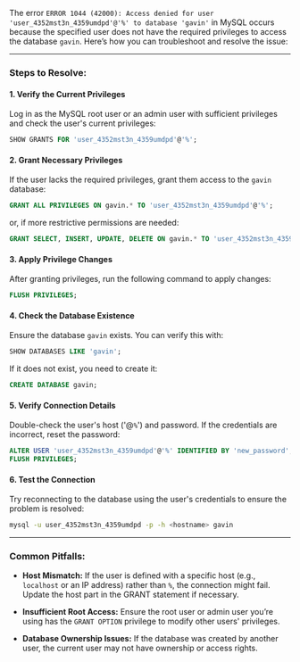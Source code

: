 

The error `ERROR 1044 (42000): Access denied for user 'user_4352mst3n_4359umdpd'@'%' to database 'gavin'` in MySQL occurs because the specified user does not have the required privileges to access the database `gavin`. Here’s how you can troubleshoot and resolve the issue:

---

### **Steps to Resolve:**

#### 1. **Verify the Current Privileges**
Log in as the MySQL root user or an admin user with sufficient privileges and check the user's current privileges:
```sql
SHOW GRANTS FOR 'user_4352mst3n_4359umdpd'@'%';
```

#### 2. **Grant Necessary Privileges**
If the user lacks the required privileges, grant them access to the `gavin` database:
```sql
GRANT ALL PRIVILEGES ON gavin.* TO 'user_4352mst3n_4359umdpd'@'%';
```
or, if more restrictive permissions are needed:
```sql
GRANT SELECT, INSERT, UPDATE, DELETE ON gavin.* TO 'user_4352mst3n_4359umdpd'@'%';
```

#### 3. **Apply Privilege Changes**
After granting privileges, run the following command to apply changes:
```sql
FLUSH PRIVILEGES;
```

#### 4. **Check the Database Existence**
Ensure the database `gavin` exists. You can verify this with:
```sql
SHOW DATABASES LIKE 'gavin';
```
If it does not exist, you need to create it:
```sql
CREATE DATABASE gavin;
```

#### 5. **Verify Connection Details**
Double-check the user's host ('@`%`') and password. If the credentials are incorrect, reset the password:
```sql
ALTER USER 'user_4352mst3n_4359umdpd'@'%' IDENTIFIED BY 'new_password';
FLUSH PRIVILEGES;
```

#### 6. **Test the Connection**
Try reconnecting to the database using the user's credentials to ensure the problem is resolved:
```bash
mysql -u user_4352mst3n_4359umdpd -p -h <hostname> gavin
```

---

### **Common Pitfalls:**

- **Host Mismatch:** If the user is defined with a specific host (e.g., `localhost` or an IP address) rather than `%`, the connection might fail. Update the host part in the GRANT statement if necessary.
  
- **Insufficient Root Access:** Ensure the root user or admin user you’re using has the `GRANT OPTION` privilege to modify other users' privileges.

- **Database Ownership Issues:** If the database was created by another user, the current user may not have ownership or access rights.

